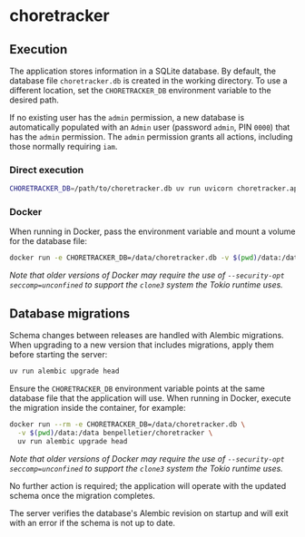 # choretracker

## Execution

The application stores information in a SQLite database. By default, the database
file `choretracker.db` is created in the working directory. To use a different
location, set the `CHORETRACKER_DB` environment variable to the desired path.

If no existing user has the `admin` permission, a new database is automatically
populated with an `Admin` user (password `admin`, PIN `0000`) that has the
`admin` permission. The `admin` permission grants all actions, including those
normally requiring `iam`.

### Direct execution

```bash
CHORETRACKER_DB=/path/to/choretracker.db uv run uvicorn choretracker.app:app --host 0.0.0.0 --port 8000 --reload --reload-exclude .venv
```

### Docker

When running in Docker, pass the environment variable and mount a volume for
the database file:

```bash
docker run -e CHORETRACKER_DB=/data/choretracker.db -v $(pwd)/data:/data -p 8000:8000 benpelletier/choretracker
```

_Note that older versions of Docker may require the use of `--security-opt seccomp=unconfined` to support the `clone3` system the Tokio runtime uses._

## Database migrations

Schema changes between releases are handled with Alembic migrations. When
upgrading to a new version that includes migrations, apply them before
starting the server:

```bash
uv run alembic upgrade head
```

Ensure the `CHORETRACKER_DB` environment variable points at the same database
file that the application will use. When running in Docker, execute the
migration inside the container, for example:

```bash
docker run --rm -e CHORETRACKER_DB=/data/choretracker.db \
  -v $(pwd)/data:/data benpelletier/choretracker \
  uv run alembic upgrade head
```

_Note that older versions of Docker may require the use of `--security-opt seccomp=unconfined` to support the `clone3` system the Tokio runtime uses._

No further action is required; the application will operate with the updated
schema once the migration completes.

The server verifies the database's Alembic revision on startup and will exit
with an error if the schema is not up to date.
